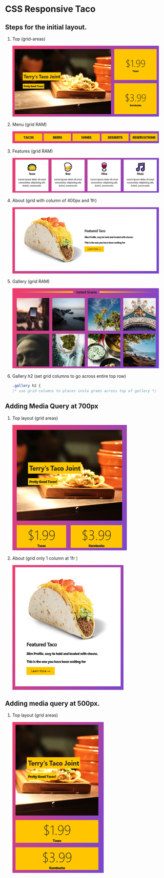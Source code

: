 # CSS Responsive Taco

## Steps for the initial layout.

1. Top (grid-areas)

   ![Markdown](assets/taco_grid_top.png)

2. Menu (grid RAM)

   ![Markdown](assets/taco_grid_options.png)

3. Features (grid RAM)

   ![Markdown](assets/taco_features.png)

4. About (grid with column of 400px and 1fr)

   ![Markdown](assets/taco_info_big.png)

5. Gallery (grid RAM)

   ![Markdown](assets/taco_gallery_big.png)

6. Gallery h2 (set grid columns to go across entire top row)

   ```css
   .gallery h2 {
   /* use grid columns to places insta grams across top of gallery */
   ```

## Adding Media Query at 700px

1. Top layout (grid areas)

   ![Markdown](assets/taco_top_medium.png)

2. About (grid only 1 column at 1fr )

   ![Markdown](assets/taco_info_medium.png)

## Adding media query at 500px.

1. Top layout (grid areas)

   ![Markdown](assets/taco_top_small.png)
